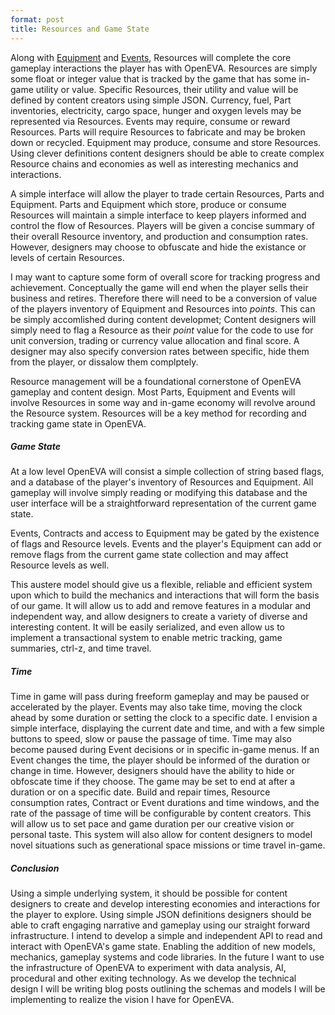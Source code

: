 ```yaml
---
format: post
title: Resources and Game State
---
```

Along with <a href="https://maxmurder.github.io/OpenEVA/2017/04/25/TheEquipment.html">Equipment</a> and <a href="https://maxmurder.github.io/OpenEVA/2017/04/26/EventsAndContracts.html">Events</a>, Resources will complete the core gameplay interactions the player has with OpenEVA. Resources are simply some float or integer value that is tracked by the game that has some in-game utility or value. Specific Resources, their utility and value will be defined by content creators using simple JSON. Currency, fuel, Part inventories, electricity, cargo space, hunger and oxygen levels may be represented via Resources. Events may require, consume or reward Resources. Parts will require Resources to fabricate and may be broken down or recycled. Equipment may produce, consume and store Resources. Using clever definitions content designers should be able to create complex Resource chains and economies as well as interesting mechanics and interactions.

A simple interface will allow the player to trade certain Resources, Parts and Equipment. Parts and Equipment which store, produce or consume Resources will maintain a simple interface to keep players informed and control the flow of Resources. Players will be given a concise summary of their overall Resource inventory, and production and consumption rates. However, designers may choose to obfuscate and hide the existance or levels of certain Resources.

I may want to capture some form of overall score for tracking progress and achievement. Conceptually the game will end when the player sells their business and retires. Therefore there will need to be a conversion of value of the players inventory of Equipment and Resources into <i>points</i>. This can be simply accomlished during content developmet; Content designers will simply need to flag a Resource as their <i>point</i> value for the code to use for unit conversion, trading or currency value allocation and final score. A designer may also specify conversion rates between specific, hide them from the player, or dissalow them complptely.

Resource management will be a foundational cornerstone of OpenEVA gameplay and content design. Most Parts, Equipment and Events will involve Resources in some way and in-game economy will revolve around the Resource system. Resources will be a key method for recording and tracking game state in OpenEVA.

##### Game State

At a low level OpenEVA will consist a simple collection of string based flags, and a database of the player's inventory of Resources and Equipment. All gameplay will involve simply reading or modifying this database and the user interface will be a straightforward representation of the current game state.

Events, Contracts and access to Equipment may be gated by the existence of flags and Resource levels. Events and the player's Equipment can add or remove flags from the current game state collection and may affect Resource levels as well.

This austere model should give us a flexible, reliable and efficient system upon which to build the mechanics and interactions that will form the basis of our game. It will allow us to add and remove features in a modular and independent way, and allow designers to create a variety of diverse and interesting content. It will be easily serialized, and even allow us to implement a transactional system to enable metric tracking, game summaries, ctrl-z, and time travel.

##### Time

Time in game will pass during freeform gameplay and may be paused or accelerated by the player. Events may also take time, moving the clock ahead by some duration or setting the clock to a specific date. I envision a simple interface, displaying the current date and time, and with a few simple buttons to speed, slow or pause the passage of time. Time may also become paused during Event decisions or in specific in-game menus. If an Event changes the time, the player should be informed of the duration or change in time. However, designers should have the ability to hide or obfoscate time if they choose. The game may be set to end at after a duration or on a specific date. Build and repair times, Resource consumption rates, Contract or Event durations and time windows, and the rate of the passage of time will be configurable by content creators. This will allow us to set pace and game duration per our creative vision or personal taste. This system will also allow for content designers to model novel situations such as generational space missions or time travel in-game.

##### Conclusion

Using a simple underlying system, it should be possible for content designers to create and develop interesting economies and interactions for the player to explore. Using simple JSON definitions designers should be able to craft engaging narrative and gameplay using our straight forward infrastructure. I intend to develop a simple and independent API to read and interact with OpenEVA's game state. Enabling the addition of new models, mechanics, gameplay systems and code libraries. In the future I want to use the infrastructure of OpenEVA to experiment with data analysis, AI, procedural and other exiting technology. As we develop the technical design I will be writing blog posts outlining the schemas and models I will be implementing to realize the vision I have for OpenEVA.
